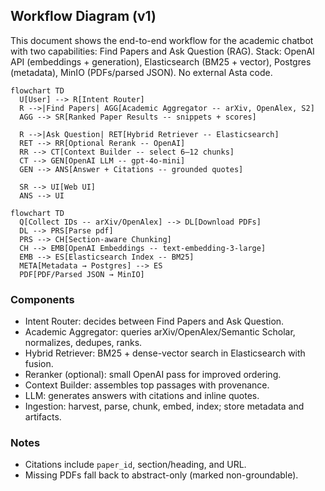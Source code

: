 ## Workflow Diagram (v1)

This document shows the end-to-end workflow for the academic chatbot with two capabilities: Find Papers and Ask Question (RAG). Stack: OpenAI API (embeddings + generation), Elasticsearch (BM25 + vector), Postgres (metadata), MinIO (PDFs/parsed JSON). No external Asta code.

```mermaid
flowchart TD
  U[User] --> R[Intent Router]
  R -->|Find Papers| AGG[Academic Aggregator -- arXiv, OpenAlex, S2]
  AGG --> SR[Ranked Paper Results -- snippets + scores]

  R -->|Ask Question| RET[Hybrid Retriever -- Elasticsearch]
  RET --> RR[Optional Rerank -- OpenAI]
  RR --> CT[Context Builder -- select 6–12 chunks]
  CT --> GEN[OpenAI LLM -- gpt-4o-mini]
  GEN --> ANS[Answer + Citations -- grounded quotes]

  SR --> UI[Web UI]
  ANS --> UI
```
```mermaid
flowchart TD
  Q[Collect IDs -- arXiv/OpenAlex] --> DL[Download PDFs]
  DL --> PRS[Parse pdf]
  PRS --> CH[Section-aware Chunking]
  CH --> EMB[OpenAI Embeddings -- text-embedding-3-large]
  EMB --> ES[Elasticsearch Index -- BM25]
  META[Metadata → Postgres] --> ES
  PDF[PDF/Parsed JSON → MinIO]
```
### Components
- Intent Router: decides between Find Papers and Ask Question.
- Academic Aggregator: queries arXiv/OpenAlex/Semantic Scholar, normalizes, dedupes, ranks.
- Hybrid Retriever: BM25 + dense-vector search in Elasticsearch with fusion.
- Reranker (optional): small OpenAI pass for improved ordering.
- Context Builder: assembles top passages with provenance.
- LLM: generates answers with citations and inline quotes.
- Ingestion: harvest, parse, chunk, embed, index; store metadata and artifacts.

### Notes
- Citations include `paper_id`, section/heading, and URL.
- Missing PDFs fall back to abstract-only (marked non-groundable).

